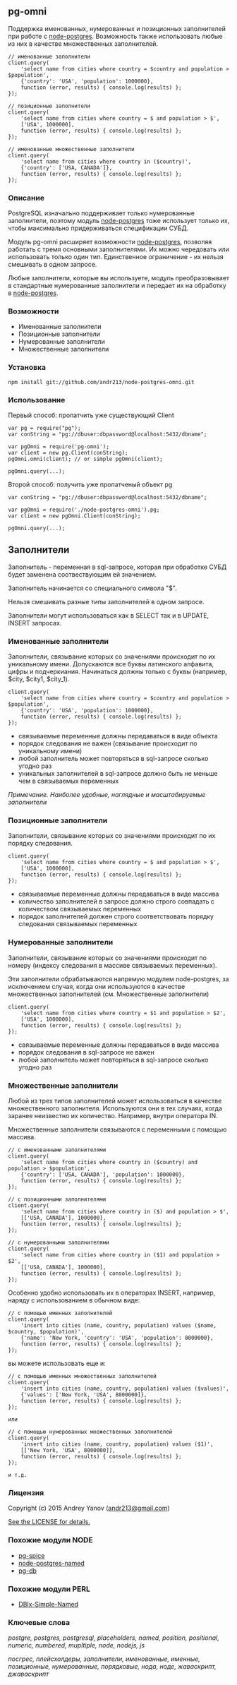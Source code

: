 ## pg-omni

Поддержка именованных, нумерованных и позиционных заполнителей при работе с [node-postgres](https://github.com/brianc/node-postgres). Возможность также использовать любые из них в качестве множественных заполнителей.

    // именованные заполнители
    client.query(
        'select name from cities where country = $country and population > $population',
        {'country': 'USA', 'population': 1000000},
        function (error, results) { console.log(results) };
    });
    
    // позиционные заполнители
    client.query(
        'select name from cities where country = $ and population > $',
        ['USA', 1000000],
        function (error, results) { console.log(results) };
    });
    
    // именованные множественные заполнители
    client.query(
        'select name from cities where country in ($country)',
        {'country': ['USA, CANADA']},
        function (error, results) { console.log(results) };
    });
    
### Описание

PostgreSQL изначально поддерживает только нумерованные заполнители, поэтому модуль [node-postgres](https://github.com/brianc/node-postgres) тоже использует только их, чтобы максимально придерживаться спецификации СУБД.

Модуль pg-omni расширяет возможности [node-postgres](https://github.com/brianc/node-postgres), позволяя работать с тремя основными заполнителями. Их можно чередовать или использовать только один тип. Единственное ограничение - их нельзя смешивать в одном запросе.

Любые заполнители, которые вы используете, модуль преобразовывает в стандартные нумерованные заполнители и передает их на обработку в [node-postgres](https://github.com/brianc/node-postgres).

### Возможности

* Именованные заполнители
* Позиционные заполнители
* Нумерованные заполнители
* Множественные заполнители

### Установка

    npm install git://github.com/andr213/node-postgres-omni.git

### Использование

Первый способ: пропатчить уже существующий Client

    var pg = require("pg");
    var conString = "pg://dbuser:dbpassword@localhost:5432/dbname";
    
    var pgOmni = require('pg-omni');
    var client = new pg.Client(conString);
    pgOmni.omni(client); // or simple pgOmni(client);
    
    pgOmni.query(...);

Второй способ: получить уже пропатченый объект pg

    var conString = "pg://dbuser:dbpassword@localhost:5432/dbname";

    var pgOmni = require('./node-postgres-omni').pg;
    var client = new pgOmni.Client(conString);
    
    pgOmni.query(...);

## Заполнители
Заполнитель - переменная в sql-запросе, которая при обработке СУБД будет заменена соотвествующим ей значением.

Заполнитель начинается со специального символа "$".

Нельзя смешивать разные типы заполнителей в одном запросе.

Заполнители могут использоваться как в SELECT так и в UPDATE, INSERT запросах.

### Именованные заполнители

Заполнители, связывание которых со значениями происходит по их уникальному имени. Допускаются все буквы латинского алфавита, цифры и подчеркиания. Начинаться должны только с буквы (например, $city, $city1, $city_1).

    
    client.query(
        'select name from cities where country = $country and population > $population',
        {'country': 'USA', 'population': 1000000},
        function (error, results) { console.log(results) };
    });
    
    
* связываемые переменные должны передаваться в виде объекта
* порядок следования не важен (связывание происходит по уникальному имени)
* любой заполнитель может повторяться в sql-запросе сколько угодно раз
* уникальных заполнителей в sql-запросе должно быть не меньше чем в связываемых переменных
    
*Примечание. Наиболее удобные, наглядные и масштабируемые заполнители*

### Позиционные заполнители

Заполнители, связывание которых со значениями происходит по их порядку следования.

    client.query(
        'select name from cities where country = $ and population > $',
        ['USA', 1000000],
        function (error, results) { console.log(results) };
    });
    
* связываемые переменные должны передаваться в виде массива
* количество заполнителей в запросе должно строго совпадать с количеством связываемых переменных
* порядок заполнителей должен строго соответствовать порядку следования связываемых переменных

### Нумерованные заполнители

Заполнители, связывание которых со значениями происходит по номеру (индексу следования в массиве связываемых переменных). 

Эти заполнители обрабатываются напрямую модулем node-postgres, за исключением случая, когда они используются в качестве множественных заполнителей (см. Множественные заполнители)

    client.query(
        'select name from cities where country = $1 and population > $2',
        ['USA', 1000000],
        function (error, results) { console.log(results) };
    });
    
* связываемые переменные должны передаваться в виде массива
* порядок следования в sql-запросе не важен
* любой заполнитель может повторяться в sql-запросе сколько угодно раз

### Множественные заполнители
Любой из трех типов заполнителей может использоваться в качестве множественного заполнителя. Используются они в тех случаях, когда заранее неизвестно их количество. Например, внутри оператора IN. 

Множественные заполнители связываются с переменными с помощью массива.

    // с именованными заполнителями
    client.query(
        'select name from cities where country in ($country) and population > $population',
        {'country': ['USA, CANADA'], 'population': 1000000},
        function (error, results) { console.log(results) };
    });
    
    // с позиционными заполнителями
    client.query(
        'select name from cities where country in ($) and population > $',
        [['USA, CANADA'], 1000000],
        function (error, results) { console.log(results) };
    });
    
    // с нумерованными заполнителями
    client.query(
        'select name from cities where country in ($1) and population > $2',
        [['USA, CANADA'], 1000000],
        function (error, results) { console.log(results) };
    });

Особенно удобно использовать их в операторах INSERT, например, наряду с использованием в обычном виде:

    // с помощью именных заполнителей
    client.query(
        'insert into cities (name, country, population) values ($name, $country, $population)',
        {'name': 'New York, 'country': 'USA', 'population': 8000000},
        function (error, results) { console.log(results) };
    });
    
вы можете использовать еще и:

    // с помощью именных множественных заполнителей
    client.query(
        'insert into cities (name, country, population) values ($values)',
        {'values': ['New York, 'USA', 8000000]},
        function (error, results) { console.log(results) };
    });
    
    или
    
    // с помощью нумерованных множественных заполнителей
    client.query(
        'insert into cities (name, country, population) values ($1)',
        [['New York, 'USA', 8000000]],
        function (error, results) { console.log(results) };
    });
    
    и т.д.
    
### Лицензия
Copyright (c) 2015 Andrey Yanov (andr213@gmail.com)

[See the LICENSE for details.](https://github.com/andr213/node-postgres-omni/blob/master/license.md)

### Похожие модули NODE

* [pg-spice](https://github.com/sehrope/node-pg-spice)
* [node-postgres-named](https://github.com/bwestergard/node-postgres-named)
* [pg-db](https://github.com/sehrope/node-pg-db)

### Похожие модули PERL
* [DBIx-Simple-Named](https://github.com/andr213/DBIx-Simple-Named)
 
### Ключевые слова
*postgre, postgres, postgresql, placeholders, named, position, positional, numeric, numbered, mupltiple, node, nodejs, js*

*посгрес, плейсхолдеры, заполнители, именованные, именные, позиционные, нумерованные, порядковые, нода, ноде, жаваскрипт, джаваскрипт*

